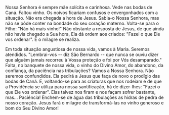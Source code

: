 
Nossa Senhora é sempre mãe solícita e carinhosa. Vede nas bodas de Caná. Faltou vinho. Os noivos ficariam confusos e envergonhados com a situação. Não era chegada a hora de Jesus. Sabia-o Nossa Senhora, mas não se pôde conter na bondade do seu coração materno. Volta-se para o Filho: "Não há mais vinho!" Não obstante a resposta de Jesus, de que ainda não havia chegado a Sua hora, Ela dá ordem aos criados: "Fazei o que Ele vos ordenar". E o milagre se realiza.

Em toda situação angustiosa de nossa vida, vamos à Maria. Seremos atendidos. "Lembrai-vos -- diz São Bernardo -- que nunca se ouviu dizer que alguém jamais recorreu à Vossa proteção e foi por Vós desamparado." Falta, no banquete de nossa vida, o vinho do Divino Amor, do abandono, da confiança, da paciência nas tribulações? Vamos a Nossa Senhora. Não seremos confundidos. Ela pedirá a Jesus que faça de novo o prodígio das bodas de Caná. E, voltando-se para as criaturas que nos rodeiam e de que a Providência se utiliza para nossa santificação, há de dizer-lhes: "Fazei o que Ele vos ordenar". Elas talvez nos firam e nos façam sofrer bastante, mas\... Paciência! Enchem-se de água das tribulações as hidras de pedra de nosso coração. Jesus fará o milagre de transformá-las no vinho generoso e bom do Seu Divino Amor!

